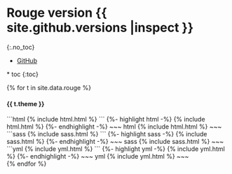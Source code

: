 ---
---

# Rouge version {{ site.github.versions |inspect }}
{:.no_toc}
- <a href="{{ site.github.repository_url }}">GitHub</a>
<aside class="right">
* toc
{:toc}
</aside>

{% for t in site.data.rouge %}
#### {{ t.theme }}
<div class="{{ t.theme | slugify }}">
```html
{% include html.html %}
```
{%- highlight html -%}
{% include html.html %}
{%- endhighlight -%}
~~~ html
{% include html.html %}
~~~
```sass
{% include sass.html %}
```
{%- highlight sass -%}
{% include sass.html %}
{%- endhighlight -%}
~~~ sass
{% include sass.html %}
~~~
```yml
{% include yml.html %}
```
{%- highlight yml -%}
{% include yml.html %}
{%- endhighlight -%}
~~~ yml
{% include yml.html %}
~~~
</div>
{% endfor %}